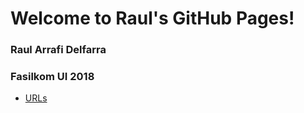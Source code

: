 ---
---

# Welcome to Raul's GitHub Pages!

### Raul Arrafi Delfarra
### Fasilkom UI 2018

* [URLs](URLs/)
